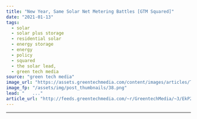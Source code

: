 ```yaml
---
title: "New Year, Same Solar Net Metering Battles [GTM Squared]"
date: "2021-01-13"
tags: 
  - solar
  - solar plus storage 
  - residential solar
  - energy storage
  - energy
  - policy
  - squared
  - the solar lead,
  - green tech media
source: "green tech media"
image_url: "https://assets.greentechmedia.com/content/images/articles/The-Solar-Lead-Emma-Article-Picture.jpg"
image_fp: "/assets/img/post_thumbnails/38.png"
lead: "   ..."
article_url: "http://feeds.greentechmedia.com/~r/GreentechMedia/~3/EkP2kv2eYbg/new-year-same-solar-net-metering-battles"
---
```


---
